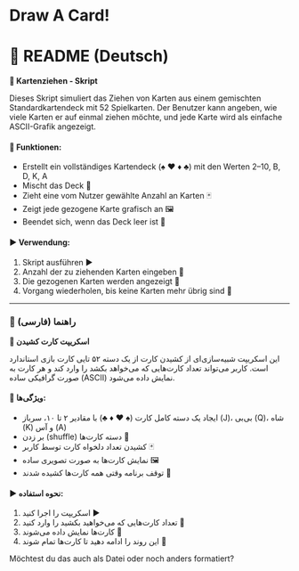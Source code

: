 # Draw A Card!

# 📄 README (Deutsch)

**🎴 Kartenziehen - Skript**

Dieses Skript simuliert das Ziehen von Karten aus einem gemischten Standardkartendeck mit 52 Spielkarten.
Der Benutzer kann angeben, wie viele Karten er auf einmal ziehen möchte, und jede Karte wird als einfache ASCII-Grafik angezeigt.

#### 🔹 Funktionen:

* Erstellt ein vollständiges Kartendeck (♠ ♥ ♦ ♣) mit den Werten 2–10, B, D, K, A
* Mischt das Deck 🎲
* Zieht eine vom Nutzer gewählte Anzahl an Karten 🃏
* Zeigt jede gezogene Karte grafisch an 🖼️
* Beendet sich, wenn das Deck leer ist 🚫

#### ▶️ Verwendung:

1. Skript ausführen ▶️
2. Anzahl der zu ziehenden Karten eingeben 🔢
3. Die gezogenen Karten werden angezeigt 👀
4. Vorgang wiederholen, bis keine Karten mehr übrig sind 🔄

---

### 📄 راهنما (فارسی)

**🎴 اسکریپت کارت کشیدن**

این اسکریپت شبیه‌سازی‌ای از کشیدن کارت از یک دسته ۵۲ تایی کارت بازی استاندارد است.
کاربر می‌تواند تعداد کارت‌هایی که می‌خواهد بکشد را وارد کند و هر کارت به صورت گرافیکی ساده (ASCII) نمایش داده می‌شود.

#### 🔹 ویژگی‌ها:

* ایجاد یک دسته کامل کارت (♠ ♥ ♦ ♣) با مقادیر ۲ تا ۱۰، سرباز (J)، بی‌بی (Q)، شاه (K) و آس (A)
* بر زدن (shuffle) دسته کارت‌ها 🎲
* کشیدن تعداد دلخواه کارت توسط کاربر 🃏
* نمایش کارت‌ها به صورت تصویری ساده 🖼️
* توقف برنامه وقتی همه کارت‌ها کشیده شدند 🚫

#### ▶️ نحوه استفاده:

1. اسکریپت را اجرا کنید ▶️
2. تعداد کارت‌هایی که می‌خواهید بکشید را وارد کنید 🔢
3. کارت‌ها نمایش داده می‌شوند 👀
4. این روند را ادامه دهید تا کارت‌ها تمام شوند 🔄


Möchtest du das auch als Datei oder noch anders formatiert?
